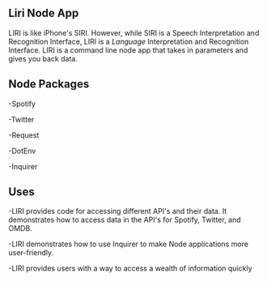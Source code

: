 ## Liri Node App

LIRI is like iPhone's SIRI. However, while SIRI is a Speech Interpretation and Recognition Interface, LIRI is a _Language_ Interpretation and Recognition Interface. LIRI is a command line node app that takes in parameters and gives you back data.

## Node Packages

-Spotify

-Twitter

-Request

-DotEnv

-Inquirer

## Uses

-LIRI provides code for accessing different API's and their data. It demonstrates how to access data in the API's for Spotify, Twitter, and OMDB. 

-LIRI demonstrates how to use Inquirer to make Node applications more user-friendly. 

-LIRI provides users with a way to access a wealth of information quickly


  
